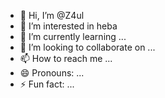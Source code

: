- 👋 Hi, I’m @Z4ul
- 👀 I’m interested in heba
- 🌱 I’m currently learning ...
- 💞️ I’m looking to collaborate on ...
- 📫 How to reach me ...
- 😄 Pronouns: ...
- ⚡ Fun fact: ...

<!---
Z4ul/Z4ul is a ✨ special ✨ repository because its `README.md` (this file) appears on your GitHub profile.
You can click the Preview link to take a look at your changes.
--->

